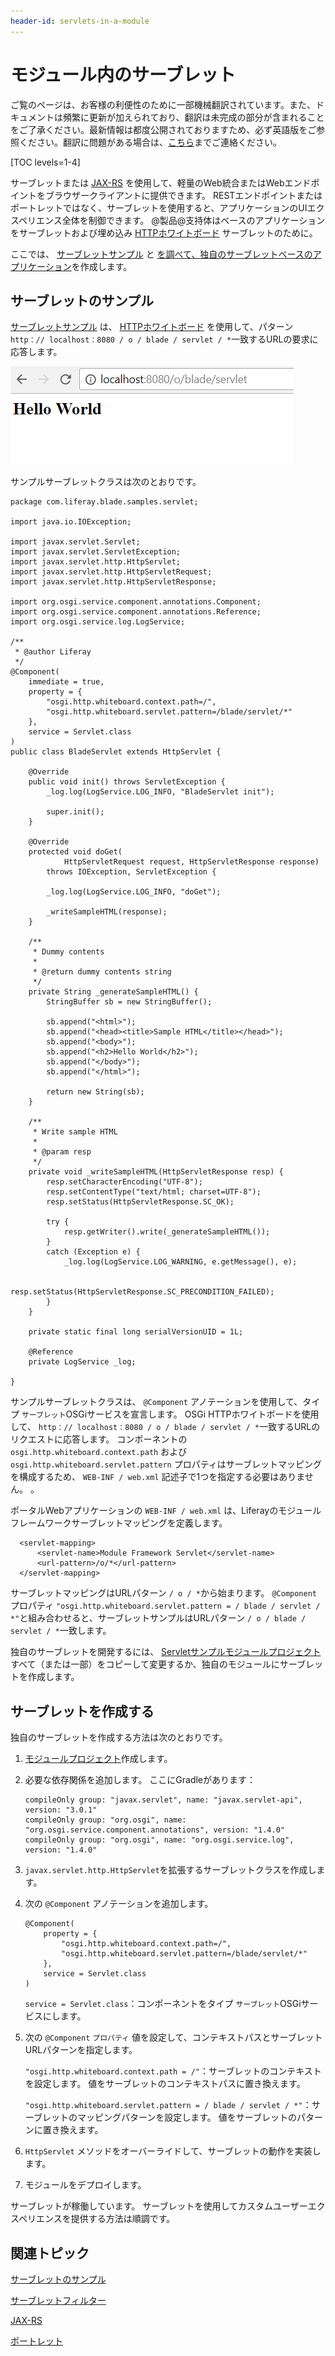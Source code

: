 ```yaml
---
header-id: servlets-in-a-module
---
```


# モジュール内のサーブレット

<p class="alert alert-info"><span class="wysiwyg-color-blue120">ご覧のページは、お客様の利便性のために一部機械翻訳されています。また、ドキュメントは頻繁に更新が加えられており、翻訳は未完成の部分が含まれることをご了承ください。最新情報は都度公開されておりますため、必ず英語版をご参照ください。翻訳に問題がある場合は、<a href="mailto:support-content-jp@liferay.com">こちら</a>までご連絡ください。</span></p>

[TOC levels=1-4]

サーブレットまたは [JAX-RS](/docs/7-1/tutorials/-/knowledge_base/t/jax-rs) を使用して、軽量のWeb統合またはWebエンドポイントをブラウザークライアントに提供できます。 RESTエンドポイントまたはポートレットではなく、サーブレットを使用すると、アプリケーションのUIエクスペリエンス全体を制御できます。 @製品@支持体はベースのアプリケーションをサーブレットおよび埋め込み [HTTPホワイトボード](https://osgi.org/specification/osgi.cmpn/7.0.0/service.http.whiteboard.html) サーブレットのために。

ここでは、 [サーブレットサンプル](#servlet-sample) と [を調べて、独自のサーブレットベースのアプリケーション](#creating-a-servlet)を作成します。

## サーブレットのサンプル

[サーブレットサンプル](/docs/7-1/reference/-/knowledge_base/r/servlet) は、 [HTTPホワイトボード](https://osgi.org/specification/osgi.cmpn/7.0.0/service.http.whiteboard.html) を使用して、パターン `http：// localhost：8080 / o / blade / servlet / *`一致するURLの要求に応答します。

![図1：ユーザーが <code>http：// localhost：8080 / o / blade / servlet</code>にアクセスすると、サーブレットサンプルはメッセージ <code>Hello World</code>表示します。](../../images/servlet-sample.png)

サンプルサーブレットクラスは次のとおりです。

    package com.liferay.blade.samples.servlet;
    
    import java.io.IOException;
    
    import javax.servlet.Servlet;
    import javax.servlet.ServletException;
    import javax.servlet.http.HttpServlet;
    import javax.servlet.http.HttpServletRequest;
    import javax.servlet.http.HttpServletResponse;
    
    import org.osgi.service.component.annotations.Component;
    import org.osgi.service.component.annotations.Reference;
    import org.osgi.service.log.LogService;
    
    /**
     * @author Liferay
     */
    @Component(
        immediate = true,
        property = {
            "osgi.http.whiteboard.context.path=/",
            "osgi.http.whiteboard.servlet.pattern=/blade/servlet/*"
        },
        service = Servlet.class
    )
    public class BladeServlet extends HttpServlet {
    
        @Override
        public void init() throws ServletException {
            _log.log(LogService.LOG_INFO, "BladeServlet init");
    
            super.init();
        }
    
        @Override
        protected void doGet(
                HttpServletRequest request, HttpServletResponse response)
            throws IOException, ServletException {
    
            _log.log(LogService.LOG_INFO, "doGet");
    
            _writeSampleHTML(response);
        }
    
        /**
         * Dummy contents
         * 
         * @return dummy contents string
         */
        private String _generateSampleHTML() {
            StringBuffer sb = new StringBuffer();
    
            sb.append("<html>");
            sb.append("<head><title>Sample HTML</title></head>");
            sb.append("<body>");
            sb.append("<h2>Hello World</h2>");
            sb.append("</body>");
            sb.append("</html>");
    
            return new String(sb);
        }
    
        /**
         * Write sample HTML
         * 
         * @param resp
         */
        private void _writeSampleHTML(HttpServletResponse resp) {
            resp.setCharacterEncoding("UTF-8");
            resp.setContentType("text/html; charset=UTF-8");
            resp.setStatus(HttpServletResponse.SC_OK);
    
            try {
                resp.getWriter().write(_generateSampleHTML());
            }
            catch (Exception e) {
                _log.log(LogService.LOG_WARNING, e.getMessage(), e);
    
                resp.setStatus(HttpServletResponse.SC_PRECONDITION_FAILED);
            }
        }
    
        private static final long serialVersionUID = 1L;
    
        @Reference
        private LogService _log;
    
    }

サンプルサーブレットクラスは、 `@Component` アノテーションを使用して、タイプ `サーブレット`OSGiサービスを宣言します。 OSGi HTTPホワイトボードを使用して、 `http：// localhost：8080 / o / blade / servlet / *`一致するURLのリクエストに応答します。 コンポーネントの `osgi.http.whiteboard.context.path` および `osgi.http.whiteboard.servlet.pattern` プロパティはサーブレットマッピングを構成するため、 `WEB-INF / web.xml` 記述子で1つを指定する必要はありません。 。

ポータルWebアプリケーションの `WEB-INF / web.xml` は、Liferayのモジュールフレームワークサーブレットマッピングを定義します。

``` 
  <servlet-mapping>
      <servlet-name>Module Framework Servlet</servlet-name>
      <url-pattern>/o/*</url-pattern>
  </servlet-mapping>
```

サーブレットマッピングはURLパターン `/ o / *`から始まります。 `@Component` プロパティ `"osgi.http.whiteboard.servlet.pattern = / blade / servlet / *"`と組み合わせると、サーブレットサンプルはURLパターン `/ o / blade / servlet / *`一致します。

独自のサーブレットを開発するには、 [Servletサンプルモジュールプロジェクト](/docs/7-1/reference/-/knowledge_base/r/servlet#where-is-this-sample) すべて（または一部）をコピーして変更するか、独自のモジュールにサーブレットを作成します。

## サーブレットを作成する

独自のサーブレットを作成する方法は次のとおりです。

1.  [モジュールプロジェクト](/docs/7-1/tutorials/-/knowledge_base/t/starting-module-development)作成します。

2.  必要な依存関係を追加します。 ここにGradleがあります：
   
        compileOnly group: "javax.servlet", name: "javax.servlet-api", version: "3.0.1"
        compileOnly group: "org.osgi", name: "org.osgi.service.component.annotations", version: "1.4.0"
        compileOnly group: "org.osgi", name: "org.osgi.service.log", version: "1.4.0"

3.  `javax.servlet.http.HttpServlet`を拡張するサーブレットクラスを作成します。

4.  次の `@Component` アノテーションを追加します。

    ``` 
    @Component(
        property = {
            "osgi.http.whiteboard.context.path=/",
            "osgi.http.whiteboard.servlet.pattern=/blade/servlet/*"
        },
        service = Servlet.class
    ) 
    ```

    `service = Servlet.class`：コンポーネントをタイプ `サーブレット`OSGiサービスにします。

5.  次の `@Component` `プロパティ` 値を設定して、コンテキストパスとサーブレットURLパターンを指定します。

    `"osgi.http.whiteboard.context.path = /"`：サーブレットのコンテキストを設定します。 値をサーブレットのコンテキストパスに置き換えます。

    `"osgi.http.whiteboard.servlet.pattern = / blade / servlet / *"`：サーブレットのマッピングパターンを設定します。 値をサーブレットのパターンに置き換えます。

6.  `HttpServlet` メソッドをオーバーライドして、サーブレットの動作を実装します。

7.  モジュールをデプロイします。

サーブレットが稼働しています。 サーブレットを使用してカスタムユーザーエクスペリエンスを提供する方法は順調です。

## 関連トピック

[サーブレットのサンプル](/docs/7-1/reference/-/knowledge_base/r/servlet)

[サーブレットフィルター](/docs/7-1/tutorials/-/knowledge_base/t/servlet-filters)

[JAX-RS](/docs/7-1/tutorials/-/knowledge_base/t/jax-rs)

[ポートレット](/docs/7-1/tutorials/-/knowledge_base/t/portlets)
